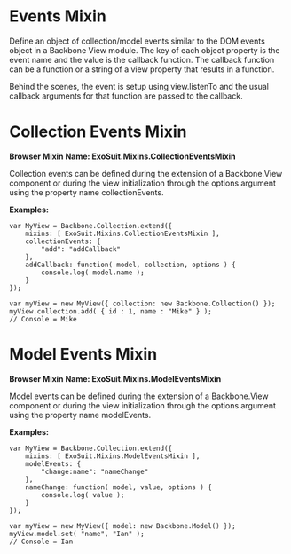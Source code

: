 # Events Mixin

Define an object of collection/model events similar to the DOM events object in a Backbone View module. The key of each object property is the event name and the value is the callback function. The callback function can be a function or a string of a view property that results in a function.

Behind the scenes, the event is setup using view.listenTo and the usual callback arguments for that function are passed to the callback.

# Collection Events Mixin

**Browser Mixin Name: ExoSuit.Mixins.CollectionEventsMixin**

Collection events can be defined during the extension of a Backbone.View component or during the view initialization through the options argument using the property name collectionEvents.

**Examples:**

    var MyView = Backbone.Collection.extend({
        mixins: [ ExoSuit.Mixins.CollectionEventsMixin ],
        collectionEvents: {
            "add": "addCallback"
        },
        addCallback: function( model, collection, options ) {
            console.log( model.name );
        }
    });

    var myView = new MyView({ collection: new Backbone.Collection() });
    myView.collection.add( { id : 1, name : "Mike" } );
    // Console = Mike

# Model Events Mixin

**Browser Mixin Name: ExoSuit.Mixins.ModelEventsMixin**

Model events can be defined during the extension of a Backbone.View component or during the view initialization through the options argument using the property name modelEvents.

**Examples:**

    var MyView = Backbone.Collection.extend({
        mixins: [ ExoSuit.Mixins.ModelEventsMixin ],
        modelEvents: {
            "change:name": "nameChange"
        },
        nameChange: function( model, value, options ) {
            console.log( value );
        }
    });

    var myView = new MyView({ model: new Backbone.Model() });
    myView.model.set( "name", "Ian" );
    // Console = Ian
